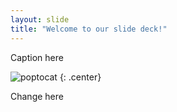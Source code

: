 ```yaml
---
layout: slide
title: "Welcome to our slide deck!"
---
```


Caption here

![poptocat](https://octodex.github.com/images/poptocat.png)
{: .center}

Change here
